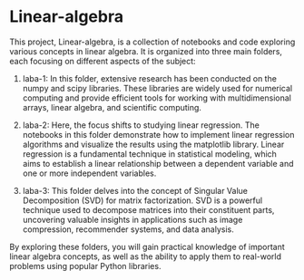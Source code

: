 # Linear-algebra
This project, Linear-algebra, is a collection of notebooks and code exploring various concepts in linear algebra. It is organized into three main folders, each focusing on different aspects of the subject:
1. laba-1: In this folder, extensive research has been conducted on the numpy and scipy libraries. These libraries are widely used for numerical computing and provide efficient tools for working with multidimensional arrays, linear algebra, and scientific computing.

2. laba-2: Here, the focus shifts to studying linear regression. The notebooks in this folder demonstrate how to implement linear regression algorithms and visualize the results using the matplotlib library. Linear regression is a fundamental technique in statistical modeling, which aims to establish a linear relationship between a dependent variable and one or more independent variables.

3. laba-3: This folder delves into the concept of Singular Value Decomposition (SVD) for matrix factorization. SVD is a powerful technique used to decompose matrices into their constituent parts, uncovering valuable insights in applications such as image compression, recommender systems, and data analysis.

By exploring these folders, you will gain practical knowledge of important linear algebra concepts, as well as the ability to apply them to real-world problems using popular Python libraries.
